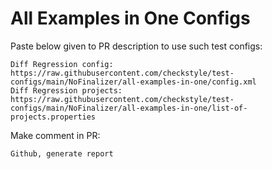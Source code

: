 # All Examples in One Configs
Paste below given to PR description to use such test configs:
```
Diff Regression config: https://raw.githubusercontent.com/checkstyle/test-configs/main/NoFinalizer/all-examples-in-one/config.xml
Diff Regression projects: https://raw.githubusercontent.com/checkstyle/test-configs/main/NoFinalizer/all-examples-in-one/list-of-projects.properties
```
Make comment in PR:
```
Github, generate report
```
